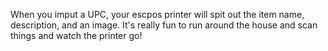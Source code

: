 When you imput a UPC, your escpos printer will spit out the item name, description, and an image.
It's really fun to run around the house and scan things and watch the printer go!
